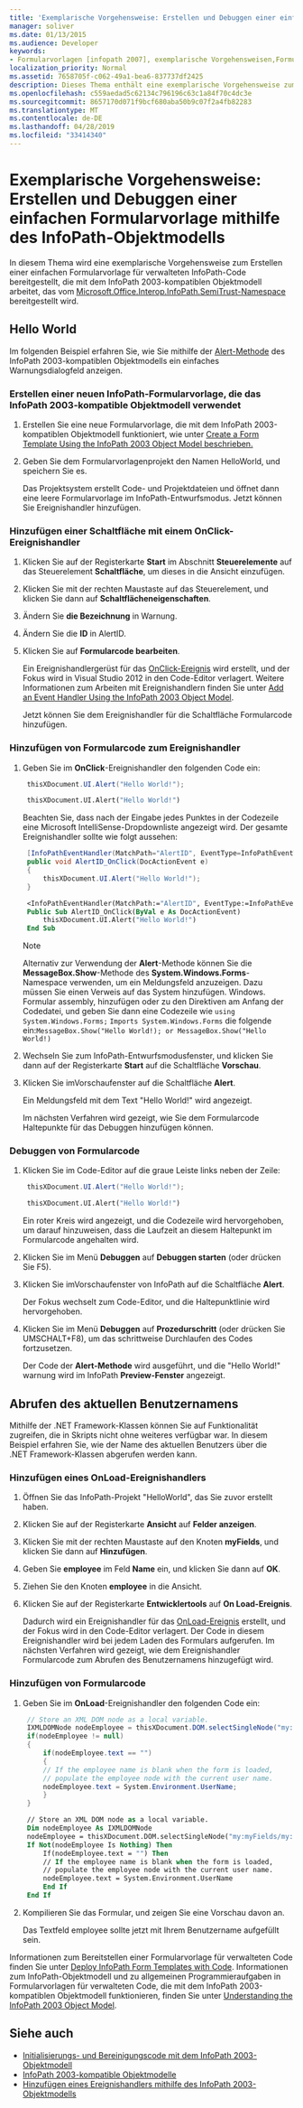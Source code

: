 ```yaml
---
title: 'Exemplarische Vorgehensweise: Erstellen und Debuggen einer einfachen Formularvorlage mithilfe des InfoPath-Objektmodells'
manager: soliver
ms.date: 01/13/2015
ms.audience: Developer
keywords:
- Formularvorlagen [infopath 2007], exemplarische Vorgehensweisen,Formularvorlagen [InfoPath 2007], Erstellen von InfoPath 2003-kompatiblen,InfoPath 2003-kompatiblen Formularvorlagen, exemplarische Vorgehensweisen
localization_priority: Normal
ms.assetid: 7658705f-c062-49a1-bea6-837737df2425
description: Dieses Thema enthält eine exemplarische Vorgehensweise zum Erstellen einer grundlegenden Formularvorlage für verwalteten InfoPath-Code, die mit dem infoPath 2003-kompatiblen Objektmodell von Microsoft funktioniert. Office.Interop.InfoPath.SemiTrust-Namespace.
ms.openlocfilehash: c559aedad5c62134c796196c63c1a84f70c4dc3e
ms.sourcegitcommit: 8657170d071f9bcf680aba50b9c07f2a4fb82283
ms.translationtype: MT
ms.contentlocale: de-DE
ms.lasthandoff: 04/28/2019
ms.locfileid: "33414340"
---
```

# <a name="walkthrough-create-and-debug-a-basic-form-template-using-the-infopath-object-model"></a>Exemplarische Vorgehensweise: Erstellen und Debuggen einer einfachen Formularvorlage mithilfe des InfoPath-Objektmodells

In diesem Thema wird eine exemplarische Vorgehensweise zum Erstellen einer einfachen Formularvorlage für verwalteten InfoPath-Code bereitgestellt, die mit dem InfoPath 2003-kompatiblen Objektmodell arbeitet, das vom [Microsoft.Office.Interop.InfoPath.SemiTrust-Namespace](https://msdn.microsoft.com/library/Microsoft.Office.Interop.InfoPath.SemiTrust.aspx) bereitgestellt wird. 
  
## <a name="hello-world"></a>Hello World

Im folgenden Beispiel erfahren Sie, wie Sie mithilfe der [Alert-Methode](https://msdn.microsoft.com/library/Microsoft.Office.Interop.InfoPath.SemiTrust.UI2.Alert.aspx) des InfoPath 2003-kompatiblen Objektmodells ein einfaches Warnungsdialogfeld anzeigen. 
  
### <a name="create-a-new-infopath-form-template-that-works-with-the-infopath-2003-compatible-object-model"></a>Erstellen einer neuen InfoPath-Formularvorlage, die das InfoPath 2003-kompatible Objektmodell verwendet

1. Erstellen Sie eine neue Formularvorlage, die mit dem InfoPath 2003-kompatiblen Objektmodell funktioniert, wie unter [Create a Form Template Using the InfoPath 2003 Object Model beschrieben.](how-to-create-a-form-template-using-the-infopath-2003-object-model.md)
    
2. Geben Sie dem Formularvorlagenprojekt den Namen HelloWorld, und speichern Sie es. 
    
   Das Projektsystem erstellt Code- und Projektdateien und öffnet dann eine leere Formularvorlage im InfoPath-Entwurfsmodus. Jetzt können Sie Ereignishandler hinzufügen.
    
### <a name="add-a-button-with-an-onclick-event-handler"></a>Hinzufügen einer Schaltfläche mit einem OnClick-Ereignishandler

1. Klicken Sie auf der Registerkarte **Start** im Abschnitt **Steuerelemente** auf das Steuerelement **Schaltfläche**, um dieses in die Ansicht einzufügen. 
    
2. Klicken Sie mit der rechten Maustaste auf das Steuerelement, und klicken Sie dann auf **Schaltflächeneigenschaften**.
    
3. Ändern Sie **die Bezeichnung** in Warnung.
    
4. Ändern Sie die **ID** in AlertID.
    
5. Klicken Sie auf **Formularcode bearbeiten**.
    
   Ein Ereignishandlergerüst für das [OnClick-Ereignis](https://msdn.microsoft.com/library/Microsoft.Office.Interop.InfoPath.SemiTrust._ButtonEventSink_Event.OnClick.aspx) wird erstellt, und der Fokus wird in Visual Studio 2012 in den Code-Editor verlagert. Weitere Informationen zum Arbeiten mit Ereignishandlern finden Sie unter [Add an Event Handler Using the InfoPath 2003 Object Model](how-to-add-an-event-handler-using-the-infopath-2003-object-model.md). 
    
   Jetzt können Sie dem Ereignishandler für die Schaltfläche Formularcode hinzufügen.
    
### <a name="add-form-code-to-the-event-handler"></a>Hinzufügen von Formularcode zum Ereignishandler

1. Geben Sie im **OnClick**-Ereignishandler den folgenden Code ein: 
    
   ```cs
    thisXDocument.UI.Alert("Hello World!");
   ```

   ```vb
    thisXDocument.UI.Alert("Hello World!")
   ```

   Beachten Sie, dass nach der Eingabe jedes Punktes in der Codezeile eine Microsoft IntelliSense-Dropdownliste angezeigt wird. Der gesamte Ereignishandler sollte wie folgt aussehen:
    
   ```cs
    [InfoPathEventHandler(MatchPath="AlertID", EventType=InfoPathEventType.OnClick)]
    public void AlertID_OnClick(DocActionEvent e)
    {
        thisXDocument.UI.Alert("Hello World!");
    }
   ```

   ```vb
    <InfoPathEventHandler(MatchPath:="AlertID", EventType:=InfoPathEventType.OnClick)>
    Public Sub AlertID_OnClick(ByVal e As DocActionEvent)
        thisXDocument.UI.Alert("Hello World!")
    End Sub
   ```

   > [!NOTE]
   > Alternativ zur Verwendung der **Alert**-Methode können Sie die **MessageBox.Show**-Methode des **System.Windows.Forms**-Namespace verwenden, um ein Meldungsfeld anzuzeigen. Dazu müssen Sie einen Verweis auf das System hinzufügen. Windows. Formular assembly, hinzufügen oder zu den Direktiven am Anfang der Codedatei, und geben Sie dann eine Codezeile wie `using System.Windows.Forms;` `Imports System.Windows.Forms` die folgende ein:`MessageBox.Show("Hello World!); or MessageBox.Show("Hello World!)`
  
2. Wechseln Sie zum InfoPath-Entwurfsmodusfenster, und klicken Sie dann auf der Registerkarte **Start** auf die Schaltfläche **Vorschau**. 
    
3. Klicken Sie imVorschaufenster auf die Schaltfläche **Alert**. 
    
   Ein Meldungsfeld mit dem Text "Hello World!" wird angezeigt.
    
   Im nächsten Verfahren wird gezeigt, wie Sie dem Formularcode Haltepunkte für das Debuggen hinzufügen können.
    
### <a name="debug-form-code"></a>Debuggen von Formularcode

1. Klicken Sie im Code-Editor auf die graue Leiste links neben der Zeile:
    
   ```cs
    thisXDocument.UI.Alert("Hello World!");
   ```

   ```vb
    thisXDocument.UI.Alert("Hello World!")
   ```

   Ein roter Kreis wird angezeigt, und die Codezeile wird hervorgehoben, um darauf hinzuweisen, dass die Laufzeit an diesem Haltepunkt im Formularcode angehalten wird.
    
2. Klicken Sie im Menü **Debuggen** auf **Debuggen starten** (oder drücken Sie F5). 
    
3. Klicken Sie imVorschaufenster von InfoPath auf die Schaltfläche **Alert**. 
    
   Der Fokus wechselt zum Code-Editor, und die Haltepunktlinie wird hervorgehoben.
    
4. Klicken Sie im Menü **Debuggen** auf **Prozedurschritt** (oder drücken Sie UMSCHALT+F8), um das schrittweise Durchlaufen des Codes fortzusetzen. 
    
   Der Code der **Alert-Methode** wird ausgeführt, und die "Hello World!" warnung wird im InfoPath **Preview-Fenster** angezeigt. 
    
## <a name="getting-the-current-users-name"></a>Abrufen des aktuellen Benutzernamens

Mithilfe der .NET Framework-Klassen können Sie auf Funktionalität zugreifen, die in Skripts nicht ohne weiteres verfügbar war. In diesem Beispiel erfahren Sie, wie der Name des aktuellen Benutzers über die .NET Framework-Klassen abgerufen werden kann.
  
### <a name="add-an-onload-event-handler"></a>Hinzufügen eines OnLoad-Ereignishandlers

1. Öffnen Sie das InfoPath-Projekt "HelloWorld", das Sie zuvor erstellt haben.
    
2. Klicken Sie auf der Registerkarte **Ansicht** auf **Felder anzeigen**.
    
3. Klicken Sie mit der rechten Maustaste auf den Knoten **myFields**, und klicken Sie dann auf **Hinzufügen**.
    
4. Geben Sie **employee** im Feld **Name** ein, und klicken Sie dann auf **OK**.
    
5. Ziehen Sie den Knoten **employee** in die Ansicht. 
    
6. Klicken Sie auf der Registerkarte **Entwicklertools** auf **On Load-Ereignis**.
    
   Dadurch wird ein Ereignishandler für das [OnLoad-Ereignis](https://msdn.microsoft.com/library/Microsoft.Office.Interop.InfoPath.SemiTrust._XDocumentEventSink2_Event.OnLoad.aspx) erstellt, und der Fokus wird in den Code-Editor verlagert. Der Code in diesem Ereignishandler wird bei jedem Laden des Formulars aufgerufen. Im nächsten Verfahren wird gezeigt, wie dem Ereignishandler Formularcode zum Abrufen des Benutzernamens hinzugefügt wird. 
    
### <a name="add-form-code"></a>Hinzufügen von Formularcode 

1. Geben Sie im **OnLoad**-Ereignishandler den folgenden Code ein: 
    
   ```cs
    // Store an XML DOM node as a local variable.
    IXMLDOMNode nodeEmployee = thisXDocument.DOM.selectSingleNode("my:myFields/my:employee");
    if(nodeEmployee != null)
    {
        if(nodeEmployee.text == "")
        {
        // If the employee name is blank when the form is loaded, 
        // populate the employee node with the current user name.
        nodeEmployee.text = System.Environment.UserName;
        }
    }
   ```

   ```vb
    // Store an XML DOM node as a local variable.
    Dim nodeEmployee As IXMLDOMNode
    nodeEmployee = thisXDocument.DOM.selectSingleNode("my:myFields/my:employee");
    If Not(nodeEmployee Is Nothing) Then
        If(nodeEmployee.text = "") Then
        // If the employee name is blank when the form is loaded, 
        // populate the employee node with the current user name.
        nodeEmployee.text = System.Environment.UserName
        End If
    End If
   ```

2. Kompilieren Sie das Formular, und zeigen Sie eine Vorschau davon an.
    
   Das Textfeld employee sollte jetzt mit Ihrem Benutzername aufgefüllt sein. 
    
Informationen zum Bereitstellen einer Formularvorlage für verwalteten Code finden Sie unter [Deploy InfoPath Form Templates with Code](how-to-deploy-infopath-form-templates-with-code.md). Informationen zum InfoPath-Objektmodell und zu allgemeinen Programmieraufgaben in Formularvorlagen für verwalteten Code, die mit dem InfoPath 2003-kompatiblen Objektmodell funktionieren, finden Sie unter [Understanding the InfoPath 2003 Object Model](understanding-the-infopath-2003-object-model.md). 
  
## <a name="see-also"></a>Siehe auch

- [Initialisierungs- und Bereinigungscode mit dem InfoPath 2003-Objektmodell](initialization-and-clean-up-code-using-infopath-2003-object-model.md)
- [InfoPath 2003-kompatible Objektmodelle](infopath-2003-compatible-object-models.md)
- [Hinzufügen eines Ereignishandlers mithilfe des InfoPath 2003-Objektmodells](how-to-add-an-event-handler-using-the-infopath-2003-object-model.md)

